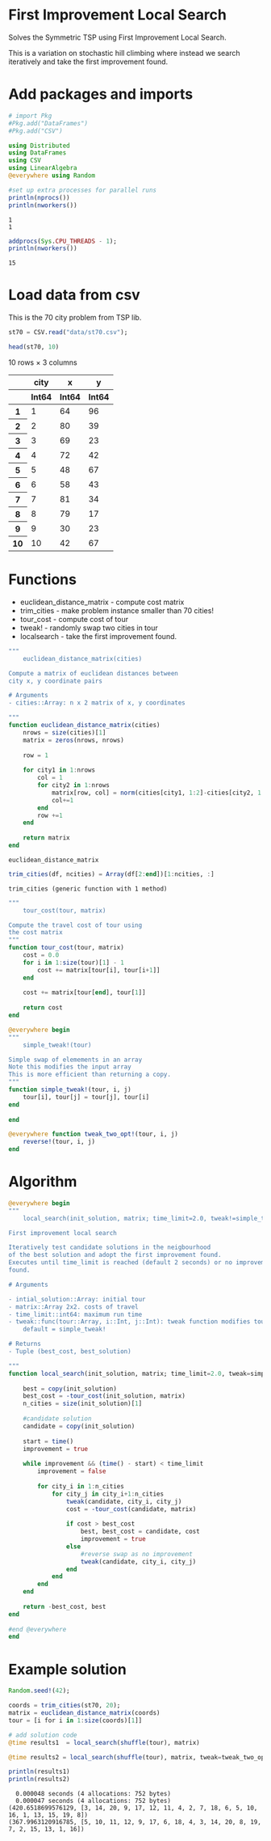 # First Improvement Local Search

Solves the Symmetric TSP using First Improvement Local Search.

This is a variation on stochastic hill climbing where instead we search iteratively and take the first improvement found.

# Add packages and imports


```julia
# import Pkg
#Pkg.add("DataFrames")
#Pkg.add("CSV")
```


```julia
using Distributed
using DataFrames
using CSV
using LinearAlgebra
@everywhere using Random
```


```julia
#set up extra processes for parallel runs
println(nprocs())
println(nworkers())
```

    1
    1



```julia
addprocs(Sys.CPU_THREADS - 1);
println(nworkers())
```

    15


# Load data from csv

This is the 70 city problem from TSP lib.


```julia
st70 = CSV.read("data/st70.csv");
```


```julia
head(st70, 10)
```




<table class="data-frame"><thead><tr><th></th><th>city</th><th>x</th><th>y</th></tr><tr><th></th><th>Int64</th><th>Int64</th><th>Int64</th></tr></thead><tbody><p>10 rows × 3 columns</p><tr><th>1</th><td>1</td><td>64</td><td>96</td></tr><tr><th>2</th><td>2</td><td>80</td><td>39</td></tr><tr><th>3</th><td>3</td><td>69</td><td>23</td></tr><tr><th>4</th><td>4</td><td>72</td><td>42</td></tr><tr><th>5</th><td>5</td><td>48</td><td>67</td></tr><tr><th>6</th><td>6</td><td>58</td><td>43</td></tr><tr><th>7</th><td>7</td><td>81</td><td>34</td></tr><tr><th>8</th><td>8</td><td>79</td><td>17</td></tr><tr><th>9</th><td>9</td><td>30</td><td>23</td></tr><tr><th>10</th><td>10</td><td>42</td><td>67</td></tr></tbody></table>



# Functions

* euclidean_distance_matrix - compute cost matrix
* trim_cities - make problem instance smaller than 70 cities!
* tour_cost - compute cost of tour
* tweak! - randomly swap two cities in tour
* localsearch - take the first improvement found.


```julia
"""
    euclidean_distance_matrix(cities)

Compute a matrix of euclidean distances between
city x, y coordinate pairs

# Arguments
- cities::Array: n x 2 matrix of x, y coordinates

"""
function euclidean_distance_matrix(cities)
    nrows = size(cities)[1]
    matrix = zeros(nrows, nrows)
    
    row = 1
    
    for city1 in 1:nrows
        col = 1
        for city2 in 1:nrows
            matrix[row, col] = norm(cities[city1, 1:2]-cities[city2, 1:2])
            col+=1
        end
        row +=1
    end
        
    return matrix
end
```




    euclidean_distance_matrix




```julia
trim_cities(df, ncities) = Array(df[2:end])[1:ncities, :]
```




    trim_cities (generic function with 1 method)




```julia
"""
    tour_cost(tour, matrix)

Compute the travel cost of tour using
the cost matrix
"""
function tour_cost(tour, matrix)
    cost = 0.0
    for i in 1:size(tour)[1] - 1
        cost += matrix[tour[i], tour[i+1]]
    end
    
    cost += matrix[tour[end], tour[1]]
    
    return cost
end
```



```julia
@everywhere begin
"""
    simple_tweak!(tour)

Simple swap of elemements in an array
Note this modifies the input array
This is more efficient than returning a copy.
"""
function simple_tweak!(tour, i, j)
    tour[i], tour[j] = tour[j], tour[i]
end
    
end
```


```julia
@everywhere function tweak_two_opt!(tour, i, j)
    reverse!(tour, i, j)
end
```

# Algorithm


```julia
@everywhere begin
"""
    local_search(init_solution, matrix; time_limit=2.0, tweak!=simple_tweak!)

First improvement local search

Iteratively test candidate solutions in the neigbourhood
of the best solution and adopt the first improvement found.
Executes until time_limit is reached (default 2 seconds) or no improvements
found.

# Arguments

- intial_solution::Array: initial tour
- matrix::Array 2x2. costs of travel
- time_limit::int64: maximum run time
- tweak::func(tour::Array, i::Int, j::Int): tweak function modifies tour in place
    default = simple_tweak!

# Returns
- Tuple (best_cost, best_solution)

"""
function local_search(init_solution, matrix; time_limit=2.0, tweak=simple_tweak!)
        
    best = copy(init_solution)
    best_cost = -tour_cost(init_solution, matrix)
    n_cities = size(init_solution)[1]
    
    #candidate solution
    candidate = copy(init_solution)
    
    start = time()
    improvement = true
    
    while improvement && (time() - start) < time_limit
        improvement = false
        
        for city_i in 1:n_cities
            for city_j in city_i+1:n_cities
                tweak(candidate, city_i, city_j)
                cost = -tour_cost(candidate, matrix)
                
                if cost > best_cost
                    best, best_cost = candidate, cost
                    improvement = true
                else
                    #reverse swap as no improvement
                    tweak(candidate, city_i, city_j)
                end
            end
        end
    end
    
    return -best_cost, best
end
   
#end @everywhere
end
```

# Example solution


```julia
Random.seed!(42);

coords = trim_cities(st70, 20);
matrix = euclidean_distance_matrix(coords)
tour = [i for i in 1:size(coords)[1]]

# add solution code
@time results1  = local_search(shuffle(tour), matrix)

@time results2 = local_search(shuffle(tour), matrix, tweak=tweak_two_opt!)

println(results1)
println(results2)
```

      0.000048 seconds (4 allocations: 752 bytes)
      0.000047 seconds (4 allocations: 752 bytes)
    (420.6518699576129, [3, 14, 20, 9, 17, 12, 11, 4, 2, 7, 18, 6, 5, 10, 16, 1, 13, 15, 19, 8])
    (367.9963120916785, [5, 10, 11, 12, 9, 17, 6, 18, 4, 3, 14, 20, 8, 19, 7, 2, 15, 13, 1, 16])



```julia

```